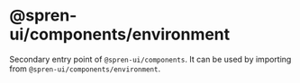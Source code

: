 # @spren-ui/components/environment

Secondary entry point of `@spren-ui/components`. It can be used by importing from `@spren-ui/components/environment`.
